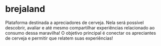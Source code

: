 # brejaland
Plataforma destinada a apreciadores de cerveja. Nela será possível descobrir, avaliar e até mesmo compartilhar experiências relacionado ao consumo dessa maravilha! O objetivo principal é conectar os apreciantes de cerveja e permitir que relatem suas experiências!
